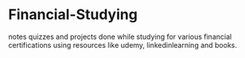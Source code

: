 # Financial-Studying
notes quizzes and projects done while studying for various financial certifications using resources like udemy, linkedinlearning and books. 
